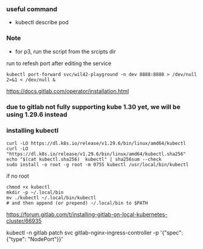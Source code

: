 ### useful command
- kubectl describe pod <pod-name>

### Note
- for p3, run the script from the srcipts dir

run to refesh port after editing the service
```
kubectl port-forward svc/wil42-playground -n dev 8888:8888 > /dev/null 2>&1 < /dev/null &
```

https://docs.gitlab.com/operator/installation.html
### due to gitlab not fully supporting kube 1.30 yet, we will be using 1.29.6 instead


### installing kubectl
```
curl -LO https://dl.k8s.io/release/v1.29.6/bin/linux/amd64/kubectl
curl -LO "https://dl.k8s.io/release/v1.29.6/bin/linux/amd64/kubectl.sha256"
echo "$(cat kubectl.sha256)  kubectl" | sha256sum --check
sudo install -o root -g root -m 0755 kubectl /usr/local/bin/kubectl
```
if no root
```
chmod +x kubectl
mkdir -p ~/.local/bin
mv ./kubectl ~/.local/bin/kubectl
# and then append (or prepend) ~/.local/bin to $PATH
```


https://forum.gitlab.com/t/installing-gitlab-on-local-kubernetes-cluster/66935

kubectl -n gitlab patch svc gitlab-nginx-ingress-controller -p '{"spec": {"type": "NodePort"}}'